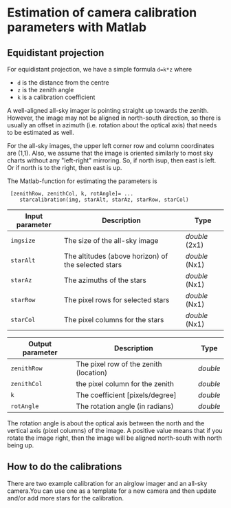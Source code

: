 #  Estimation of camera calibration parameters with Matlab

## Equidistant projection

For equidistant projection, we have a simple formula `d=k*z` where
- `d` is the distance from the centre
- `z` is the zenith angle
- `k` is a calibration coefficient

A well-aligned all-sky imager is pointing straight up towards the
zenith. However, the image may not be aligned in north-south
direction, so there is usually an offset in azimuth (i.e. rotation about the optical axis) that needs to be estimated as well.

For the all-sky images, the upper left corner row and column
coordinates are (1,1). Also, we assume that the image is oriented
similarly to most sky charts without any "left-right" mirroring. So,
if north isup, then east is left. Or if north is to the right, then east
is up.

The Matlab-function for estimating the parameters is
```
 [zenithRow, zenithCol, k, rotAngle]= ...
    starcalibration(img, starAlt, starAz, starRow, starCol)
```

| Input parameter | Description | Type |
| --------------- | ------------ | --- |
| `imgsize` | The size of the all-sky image | *double* (2x1) |
| `starAlt` |  The altitudes (above horizon) of the selected stars | *double* (Nx1) |
| `starAz` | The azimuths of the stars | *double* (Nx1) |
| `starRow` | The pixel rows for selected stars | *double* (Nx1) |
| `starCol` | The pixel columns for the stars |  *double* (Nx1) |

| Output parameter | Description | Type |
| --------------- | ------------ | --- |
| `zenithRow` | The pixel row of the zenith (location) | *double* |
| `zenithCol` | the pixel column for the zenith | *double* |
| `k` | The coefficient [pixels/degree] | *double* |
| `rotAngle` | The rotation angle (in radians) | *double* |

The rotation angle is  about the optical axis between the
north and the vertical axis (pixel columns) of the image.
A positive value means that if you rotate the image right,
then the image will be aligned north-south with north being
up.

## How to do the calibrations

There are two example calibration for an airglow imager and an all-sky
camera.You can use one as a template for a new camera and then 
update and/or add more stars for the calibration.


